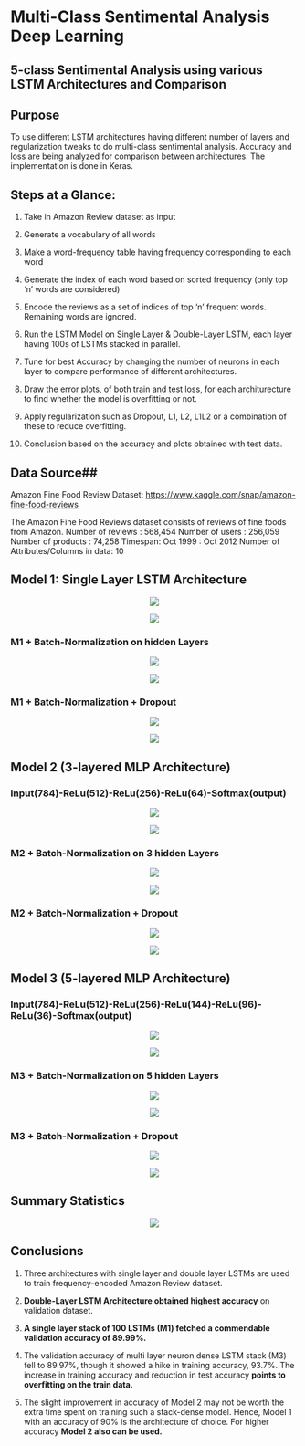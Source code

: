 # Multi-Class Sentimental Analysis Deep Learning #
## 5-class Sentimental Analysis using various LSTM Architectures and Comparison ## 


## Purpose ##

To use different LSTM architectures having different number of layers and regularization tweaks to do multi-class sentimental analysis. Accuracy and loss are being analyzed for comparison between architectures. The implementation is done in Keras.

## Steps at a Glance: ##

1. Take in Amazon Review dataset as input

2. Generate a vocabulary of all words

3. Make a word-frequency table having frequency corresponding to each word

4. Generate the index of each word based on sorted frequency (only top ‘n’ words are considered)

5. Encode the reviews as a set of indices of top ‘n’ frequent words. Remaining words are ignored.

6. Run the LSTM Model on Single Layer & Double-Layer LSTM, each layer having 100s of LSTMs stacked in parallel.

7. Tune for best Accuracy by changing the number of neurons in each layer to compare performance of different architectures.

8. Draw the error plots, of both train and test loss, for each architurecture to find whether the model is overfitting or not.

9. Apply regularization such as Dropout, L1, L2, L1L2 or a combination of these to reduce overfitting.

10. Conclusion based on the accuracy and plots obtained with test data.


## Data Source## 

Amazon Fine Food Review Dataset: https://www.kaggle.com/snap/amazon-fine-food-reviews

The Amazon Fine Food Reviews dataset consists of reviews of fine foods from Amazon.
Number of reviews : 568,454
Number of users : 256,059
Number of products : 74,258
Timespan: Oct 1999 : Oct 2012
Number of Attributes/Columns in data: 10 

    

## Model 1: Single Layer LSTM Architecture ##

<p align="center">
    <img src="https://github.com/AdroitAnandAI/Multiple-MLP-Architectures-on-MNIST-database-using-Keras/blob/master/images/3.1.1.PNG">
</p>

<p align="center">
    <img src="https://github.com/AdroitAnandAI/Multiple-MLP-Architectures-on-MNIST-database-using-Keras/blob/master/images/3.1.1.2.PNG">
</p>

### M1 + Batch-Normalization on hidden Layers ###

<p align="center">
    <img src="https://github.com/AdroitAnandAI/Multiple-MLP-Architectures-on-MNIST-database-using-Keras/blob/master/images/3.1.2.1.PNG">
</p>

<p align="center">
    <img src="https://github.com/AdroitAnandAI/Multiple-MLP-Architectures-on-MNIST-database-using-Keras/blob/master/images/3.1.2.2.PNG">
</p>

### M1 + Batch-Normalization + Dropout ###

<p align="center">
    <img src="https://github.com/AdroitAnandAI/Multiple-MLP-Architectures-on-MNIST-database-using-Keras/blob/master/images/3.1.3.1.PNG">
</p>

<p align="center">
    <img src="https://github.com/AdroitAnandAI/Multiple-MLP-Architectures-on-MNIST-database-using-Keras/blob/master/images/3.1.3.2.PNG">
</p>

## Model 2 (3-layered MLP Architecture) ##

### Input(784)-ReLu(512)-ReLu(256)-ReLu(64)-Softmax(output) ###

<p align="center">
    <img src="https://github.com/AdroitAnandAI/Multiple-MLP-Architectures-on-MNIST-database-using-Keras/blob/master/images/3.2.2.1.PNG">
</p>

<p align="center">
    <img src="https://github.com/AdroitAnandAI/Multiple-MLP-Architectures-on-MNIST-database-using-Keras/blob/master/images/3.2.2.2.PNG">
</p>

### M2 + Batch-Normalization on 3 hidden Layers ###

<p align="center">
    <img src="https://github.com/AdroitAnandAI/Multiple-MLP-Architectures-on-MNIST-database-using-Keras/blob/master/images/3.2.3.1.PNG">
</p>

<p align="center">
    <img src="https://github.com/AdroitAnandAI/Multiple-MLP-Architectures-on-MNIST-database-using-Keras/blob/master/images/3.2.3.2.PNG">
</p>

### M2 + Batch-Normalization + Dropout ###

<p align="center">
    <img src="https://github.com/AdroitAnandAI/Multiple-MLP-Architectures-on-MNIST-database-using-Keras/blob/master/images/3.2.4.1.PNG">
</p>

<p align="center">
    <img src="https://github.com/AdroitAnandAI/Multiple-MLP-Architectures-on-MNIST-database-using-Keras/blob/master/images/3.2.4.2.PNG">
</p>

## Model 3 (5-layered MLP Architecture) ##

### Input(784)-ReLu(512)-ReLu(256)-ReLu(144)-ReLu(96)-ReLu(36)-Softmax(output) ###

<p align="center">
    <img src="https://github.com/AdroitAnandAI/Multiple-MLP-Architectures-on-MNIST-database-using-Keras/blob/master/images/3.3.2.1.PNG">
</p>

<p align="center">
    <img src="https://github.com/AdroitAnandAI/Multiple-MLP-Architectures-on-MNIST-database-using-Keras/blob/master/images/3.3.2.2.PNG">
</p>

### M3 + Batch-Normalization on 5 hidden Layers ###

<p align="center">
    <img src="https://github.com/AdroitAnandAI/Multiple-MLP-Architectures-on-MNIST-database-using-Keras/blob/master/images/3.3.3.1.PNG">
</p>

<p align="center">
    <img src="https://github.com/AdroitAnandAI/Multiple-MLP-Architectures-on-MNIST-database-using-Keras/blob/master/images/3.3.3.2.PNG">
</p>

### M3 + Batch-Normalization + Dropout ###

<p align="center">
    <img src="https://github.com/AdroitAnandAI/Multiple-MLP-Architectures-on-MNIST-database-using-Keras/blob/master/images/3.3.4.1.PNG">
</p>

<p align="center">
    <img src="https://github.com/AdroitAnandAI/Multiple-MLP-Architectures-on-MNIST-database-using-Keras/blob/master/images/3.3.4.2.PNG">
</p>

## Summary Statistics ##

<p align="center">
    <img src="https://github.com/AdroitAnandAI/Multiple-MLP-Architectures-on-MNIST-database-using-Keras/blob/master/images/4.PNG">
</p>

## Conclusions ##

1. Three architectures with single layer and double layer LSTMs are used to train frequency-encoded Amazon Review dataset.

2. **Double-Layer LSTM Architecture obtained highest accuracy** on validation dataset.

3. **A single layer stack of 100 LSTMs (M1) fetched a commendable validation accuracy of 89.99%.**

4. The validation accuracy of multi layer neuron dense LSTM stack (M3) fell to 89.97%, though it showed a hike in training accuracy, 93.7%. The increase in training accuracy and reduction in test accuracy **points to overfitting on the train data.**

5. The slight improvement in accuracy of Model 2 may not be worth the extra time spent on training such a stack-dense model. Hence, Model 1 with an accuracy of 90% is the architecture of choice. For higher accuracy **Model 2 also can be used.**
